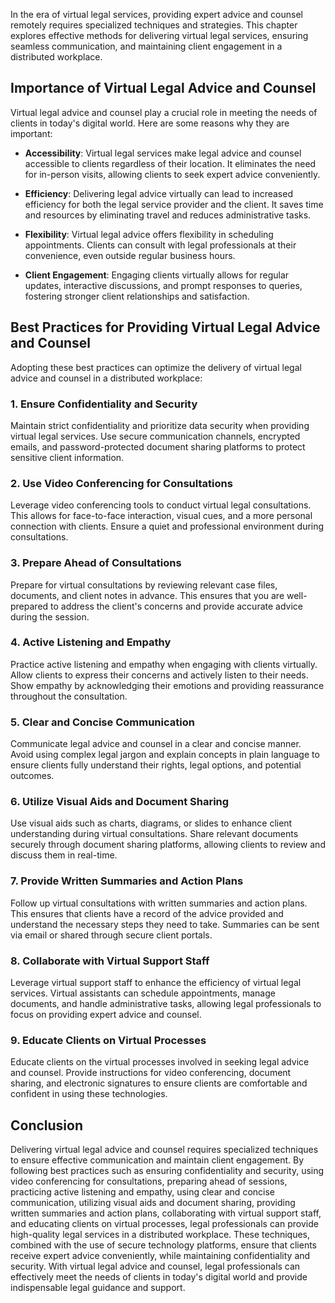 
In the era of virtual legal services, providing expert advice and counsel remotely requires specialized techniques and strategies. This chapter explores effective methods for delivering virtual legal services, ensuring seamless communication, and maintaining client engagement in a distributed workplace.

Importance of Virtual Legal Advice and Counsel
----------------------------------------------

Virtual legal advice and counsel play a crucial role in meeting the needs of clients in today's digital world. Here are some reasons why they are important:

* **Accessibility**: Virtual legal services make legal advice and counsel accessible to clients regardless of their location. It eliminates the need for in-person visits, allowing clients to seek expert advice conveniently.

* **Efficiency**: Delivering legal advice virtually can lead to increased efficiency for both the legal service provider and the client. It saves time and resources by eliminating travel and reduces administrative tasks.

* **Flexibility**: Virtual legal advice offers flexibility in scheduling appointments. Clients can consult with legal professionals at their convenience, even outside regular business hours.

* **Client Engagement**: Engaging clients virtually allows for regular updates, interactive discussions, and prompt responses to queries, fostering stronger client relationships and satisfaction.

Best Practices for Providing Virtual Legal Advice and Counsel
-------------------------------------------------------------

Adopting these best practices can optimize the delivery of virtual legal advice and counsel in a distributed workplace:

### 1. **Ensure Confidentiality and Security**

Maintain strict confidentiality and prioritize data security when providing virtual legal services. Use secure communication channels, encrypted emails, and password-protected document sharing platforms to protect sensitive client information.

### 2. **Use Video Conferencing for Consultations**

Leverage video conferencing tools to conduct virtual legal consultations. This allows for face-to-face interaction, visual cues, and a more personal connection with clients. Ensure a quiet and professional environment during consultations.

### 3. **Prepare Ahead of Consultations**

Prepare for virtual consultations by reviewing relevant case files, documents, and client notes in advance. This ensures that you are well-prepared to address the client's concerns and provide accurate advice during the session.

### 4. **Active Listening and Empathy**

Practice active listening and empathy when engaging with clients virtually. Allow clients to express their concerns and actively listen to their needs. Show empathy by acknowledging their emotions and providing reassurance throughout the consultation.

### 5. **Clear and Concise Communication**

Communicate legal advice and counsel in a clear and concise manner. Avoid using complex legal jargon and explain concepts in plain language to ensure clients fully understand their rights, legal options, and potential outcomes.

### 6. **Utilize Visual Aids and Document Sharing**

Use visual aids such as charts, diagrams, or slides to enhance client understanding during virtual consultations. Share relevant documents securely through document sharing platforms, allowing clients to review and discuss them in real-time.

### 7. **Provide Written Summaries and Action Plans**

Follow up virtual consultations with written summaries and action plans. This ensures that clients have a record of the advice provided and understand the necessary steps they need to take. Summaries can be sent via email or shared through secure client portals.

### 8. **Collaborate with Virtual Support Staff**

Leverage virtual support staff to enhance the efficiency of virtual legal services. Virtual assistants can schedule appointments, manage documents, and handle administrative tasks, allowing legal professionals to focus on providing expert advice and counsel.

### 9. **Educate Clients on Virtual Processes**

Educate clients on the virtual processes involved in seeking legal advice and counsel. Provide instructions for video conferencing, document sharing, and electronic signatures to ensure clients are comfortable and confident in using these technologies.

Conclusion
----------

Delivering virtual legal advice and counsel requires specialized techniques to ensure effective communication and maintain client engagement. By following best practices such as ensuring confidentiality and security, using video conferencing for consultations, preparing ahead of sessions, practicing active listening and empathy, using clear and concise communication, utilizing visual aids and document sharing, providing written summaries and action plans, collaborating with virtual support staff, and educating clients on virtual processes, legal professionals can provide high-quality legal services in a distributed workplace. These techniques, combined with the use of secure technology platforms, ensure that clients receive expert advice conveniently, while maintaining confidentiality and security. With virtual legal advice and counsel, legal professionals can effectively meet the needs of clients in today's digital world and provide indispensable legal guidance and support.
